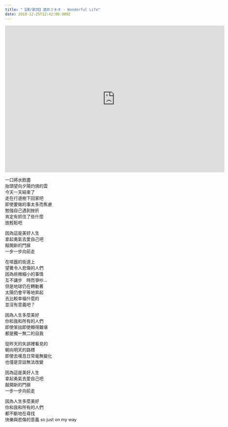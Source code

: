 ```yaml
---
title: "【譯/歌詞】酒井ミキオ - Wonderful Life"
date: 2018-12-25T12:42:06.000Z
---
```


<iframe width="720" height="480" src="https://www.youtube.com/embed/HHPn9whQ2P4" frameborder="0" allow="accelerometer; autoplay; clipboard-write; encrypted-media; gyroscope; picture-in-picture" allowfullscreen></iframe>

一口將水飲盡
<br>抬頭望向夕陽灼燒的雲
<br>今天一天結束了
<br>走在行道樹下回家吧
<br>即使要做的事太多而焦慮
<br>勉強自己遇到挫折
<br>肯定有抓住了些什麼
<br>放輕鬆吧

因為這是美好人生
<br>拿起勇氣去愛自己吧
<br>敲開新的門扉
<br>一步一步向前走

在喧囂的街道上
<br>望著令人悲傷的人們
<br>因為些微細小的事情
<br>互不讓步　時而爭吵…
<br>但是地球仍在轉動著
<br>太陽仍會平等地昇起
<br>去比較幸福什麼的
<br>並沒有意義吧？

因為人生多麼美好
<br>你和我和所有的人們
<br>即使笨拙即使顯得難堪
<br>都是獨一無二的自我

從昨天的失誤裡看見的
<br>朝向明天的路標
<br>即使去嘆息日常毫無變化
<br>也僅是空談無法改變

因為這是美好人生
<br>拿起勇氣去愛自己吧
<br>敲開新的門扉
<br>一步一步向前走

因為人生多麼美好
<br>你和我和所有的人們
<br>都不斷地在尋找
<br>快樂與悲傷的意義 so just on my way
